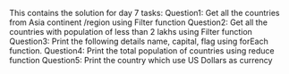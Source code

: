This contains the solution for day 7 tasks:
Question1: Get all the countries from Asia continent /region using Filter function
Question2: Get all the countries with population of less than 2 lakhs using Filter function
Question3: Print the following details name, capital, flag using forEach function.
Question4: Print the total population of countries using reduce function 
Question5: Print the country which use US Dollars as currency